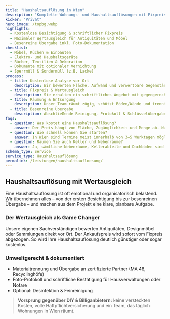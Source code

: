 ```yaml
---
title: "Haushaltsauflösung in Wien"
description: "Komplette Wohnungs- und Haushaltsauflösungen mit Fixpreisgarantie, Wertausgleich und besenreiner Übergabe."
kicker: "Privat"
hero_image: /topbg.webp
highlights:
  - Kostenlose Besichtigung & schriftlicher Fixpreis
  - Maximaler Wertausgleich für Antiquitäten und Möbel
  - Besenreine Übergabe inkl. Foto-Dokumentation
checklist:
  - Möbel, Küchen & Einbauten
  - Elektro- und Haushaltsgeräte
  - Bücher, Textilien & Dekoration
  - Dokumente mit optionaler Vernichtung
  - Sperrmüll & Sondermüll (z.B. Lacke)
process:
  - title: Kostenlose Analyse vor Ort
    description: Wir bewerten Fläche, Aufwand und verwertbare Gegenstände direkt bei Ihnen.
  - title: Fixpreis & Wertausgleich
    description: Sie erhalten ein schriftliches Angebot mit gegengerechnetem Wert Ihrer Gegenstände.
  - title: Räumung & Entsorgung
    description: Unser Team räumt zügig, schützt Böden/Wände und trennt Materialien fachgerecht.
  - title: Besenreine Übergabe
    description: Abschließende Reinigung, Protokoll & Schlüsselübergabe nach Ihren Vorgaben.
faqs:
  - question: Was kostet eine Haushaltsauflösung?
    answer: Der Preis hängt von Fläche, Zugänglichkeit und Menge ab. Nach der Besichtigung erhalten Sie ein Fixpreis-Angebot – Wertgegenstände werden gegengerechnet.
  - question: Wie schnell können Sie starten?
    answer: In Wien sind Termine meist innerhalb von 3–5 Werktagen möglich. Express-Optionen gibt es nach Absprache.
  - question: Räumen Sie auch Keller und Nebenräume?
    answer: Ja, sämtliche Nebenräume, Kellerabteile und Dachböden sind im Angebot inkludiert.
schema_type: Service
service_type: Haushaltsauflösung
permalink: /leistungen/haushaltsaufloesung/
---
```

## Haushaltsauflösung mit Wertausgleich

Eine Haushaltsauflösung ist oft emotional und organisatorisch belastend. Wir übernehmen alles – von der ersten Besichtigung bis zur besenreinen Übergabe – und machen aus dem Projekt eine klare, planbare Aufgabe.

### Der Wertausgleich als Game Changer

Unsere eigenen Sachverständigen bewerten Antiquitäten, Designmöbel oder Sammlungen direkt vor Ort. Der Ankaufspreis wird sofort vom Fixpreis abgezogen. So wird Ihre Haushaltsauflösung deutlich günstiger oder sogar kostenlos.

### Umweltgerecht & dokumentiert

- Materialtrennung und Übergabe an zertifizierte Partner (MA 48, Recyclinghöfe)
- Foto-Protokoll und schriftliche Bestätigung für Hausverwaltungen oder Notare
- Optional: Desinfektion & Feinreinigung

> **Vorsprung gegenüber DIY & Billiganbietern:** keine versteckten Kosten, volle Haftpflichtversicherung und ein Team, das täglich Wohnungen in Wien räumt.
